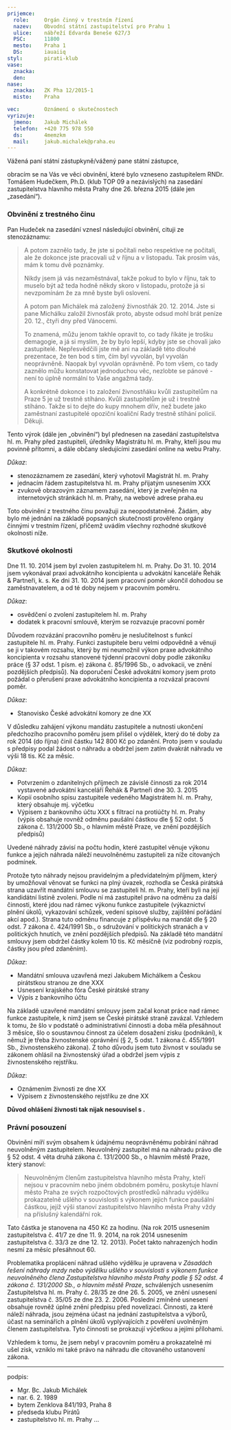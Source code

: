 ```yaml
---
prijemce:
  role:     Orgán činný v trestním řízení
  nazev:    Obvodní státní zastupitelství pro Prahu 1
  ulice:    nábřeží Edvarda Beneše 627/3
  PSC:      11800
  mesto:    Praha 1
  DS:       iauaiiq
styl:       pirati-klub
vase:
  znacka:
  den:
nase:
  znacka:   ZK Pha 12/2015-1
  misto:    Praha

vec:        Oznámení o skutečnostech
vyrizuje:
  jmeno:    Jakub Michálek
  telefon:  +420 775 978 550
  ds:       4memzkm
  mail:     jakub.michalek@praha.eu
---
```


Vážená paní státní zástupkyně/vážený pane státní zástupce,

obracím se na Vás ve věci obvinění, které bylo vzneseno zastupitelem
RNDr. Tomášem Hudečkem, Ph.D. (klub TOP 09 a nezávislých) na zasedání
zastupitelstva hlavního města Prahy dne 26. března 2015 (dále jen „zasedání“).

### Obvinění z trestného činu

Pan Hudeček na zasedání vznesl následující obvinění, cituji ze stenozáznamu:

> A potom zaznělo tady, že jste si počítali nebo respektive ne počítali, ale že dokonce jste pracovali už v říjnu a v listopadu. Tak prosím vás, mám k tomu dvě poznámky.
> 
> Nikdy jsem já vás nezaměstnával, takže pokud to bylo v říjnu, tak to muselo být až teda hodně někdy skoro v listopadu, protože já si nevzpomínám že za mně byste byli oslovení.
> 
> A potom pan Michálek má založený živnostňák 20. 12. 2014. Jste si pane Michálku založil živnosťák proto, abyste odsud mohl brát peníze 20. 12., čtyři dny před Vánocemi.
> 
> To znamená, můžu jenom takhle opravit to, co tady říkáte je trošku demagogie, a já si myslím, že by bylo lepší, kdyby jste se chovali jako zastupitelé. Nepřesvědčili jste mě ani na základě této dlouhé prezentace, že ten bod s tím, čím byl vyvolán, byl vyvolán neoprávněně. Naopak byl vyvolán oprávněně. Po tom všem, co tady zaznělo můžu konstatovat jednoduchou věc, nezlobte se pánové - není to úplně normální to Vaše angažmá tady.
> 
> A konkrétně dokonce i to založení živnostňáku kvůli zastupitelům na Praze 5 je už trestně stíháno. Kvůli zastupitelům je už i trestně stíháno. Takže si to dejte do kupy mnohem dřív, než budete jako zaměstnaní zastupitelé opoziční koaliční Rady trestně stíhání policií. Děkuji.

Tento výrok (dále jen „obvinění“) byl přednesen na zasedání zastupitelstva hl. m. Prahy před zastupiteli, úředníky Magistrátu hl. m. Prahy, kteří jsou mu povinně přítomni, a dále občany sledujícími zasedání online na webu Prahy.

*Důkaz*:

* stenozáznamem ze zasedání, který vyhotovil Magistrát hl. m. Prahy
* jednacím řádem zastupitelstva hl. m. Prahy přijatým usnesením XXX
* zvukově obrazovým záznamem zasedání, který je zveřejněn na internetových stránkách hl. m. Prahy, na webové adrese praha.eu

Toto obvinění z trestného činu považuji za neopodstatněné. Žádám, aby bylo mé jednání na základě popsaných skutečností prověřeno orgány činnými v trestním řízení, přičemž uvádím všechny rozhodné skutkové okolnosti níže.

### Skutkové okolnosti 

Dne 11. 10. 2014 jsem byl zvolen zastupitelem hl. m. Prahy. Do 31. 10. 2014 jsem vykonával praxi advokátního koncipienta u advokátní kanceláře Řehák & Partneři, k. s. Ke dni 31. 10. 2014 jsem pracovní poměr ukončil dohodou se zaměstnavatelem, a od té doby nejsem v pracovním poměru.

*Důkaz*:

* osvědčení o zvolení zastupitelem hl. m. Prahy
* dodatek k pracovní smlouvě, kterým se rozvazuje pracovní poměr

Důvodem rozvázání pracovního poměru je neslučitelnost s funkcí zastupitele hl. m. Prahy. Funkci zastupitele beru velmi odpovědně a věnuji se ji v takovém rozsahu, který by mi neumožnil výkon praxe advokátního koncipienta v rozsahu stanovené týdenní pracovní doby podle zákoníku práce (§ 37 odst. 1 písm. e) zákona č. 85/1996 Sb., o advokacii, ve znění pozdějších předpisů). Na doporučení České advokátní komory jsem proto požádal o přerušení praxe advokátního koncipienta a rozvázal pracovní poměr.

*Důkaz*:

* Stanovisko České advokátní komory ze dne XX

V důsledku zahájení výkonu mandátu zastupitele a nutnosti ukončení předchozího pracovního poměru jsem přišel o výdělek, který do té doby za rok 2014 (do října) činil částku 142 800 Kč po zdanění. Proto jsem v souladu s předpisy podal žádost o náhradu a obdržel jsem zatím dvakrát náhradu ve výši 18 tis. Kč za měsíc.

*Důkaz*:

* Potvrzením o zdanitelných příjmech ze závislé činnosti za rok 2014 vystavené advokátní kanceláří Řehák & Partneři dne 30. 3. 2015
* Kopií osobního spisu zastupitele vedeného Magistrátem hl. m. Prahy, který obsahuje mj. výčetku
* Výpisem z bankovního účtu XXX s filtrací na protiúčty hl. m. Prahy (výpis obsahuje rovněž odměnu paušální částkou dle § 52 odst. 5 zákona č. 131/2000 Sb., o hlavním městě Praze, ve znění pozdějších předpisů)

Uvedené náhrady závisí na počtu hodin, které zastupitel věnuje výkonu funkce a jejich náhrada náleží neuvolněnému zastupiteli za níže citovaných podmínek.

Protože tyto náhrady nejsou pravidelným a předvídatelným příjmem, který by umožňoval věnovat se funkci na plný úvazek, rozhodla se Česká pirátská strana uzavřít mandátní smlouvu se zastupiteli hl. m. Prahy, kteří byli na její kandidátní listině zvoleni. Podle ní má zastupitel právo na odměnu za další činnosti, které jdou nad rámec výkonu funkce zastupitele (výkaznictví plnění úkolů, vykazování schůzek, vedení spisové služby, zajištění pořádání akcí apod.). Strana tuto odměnu financuje z příspěvku na mandát dle § 20 odst. 7 zákona č. 424/1991 Sb., o sdružování v politických stranách a v politických hnutích, ve znění pozdějších předpisů. Na základě této mandátní smlouvy jsem obdržel částky kolem 10 tis. Kč měsíčně (viz podrobný rozpis, částky jsou před zdaněním).

*Důkaz*:

* Mandátní smlouva uzavřená mezi Jakubem Michálkem a Českou pirátstkou stranou ze dne XXX
* Usnesení krajského fóra České pirátské strany
* Výpis z bankovního účtu

Na základě uzavřené mandátní smlouvy jsem začal konat práce nad rámec funkce zastupitele, k nimž jsem se České pirátské straně zavázal. Vzhledem k tomu, že šlo v podstatě o administrativní činnosti a doba měla přesáhnout 3 měsíce, šlo o soustavnou činnost za účelem dosažení zisku (podnikání), k němuž je třeba živnostenské oprávnění (§ 2, 5 odst. 1 zákona č. 455/1991 Sb., živnostenského zákona). Z toho důvodu jsem tuto živnost v souladu se zákonem ohlásil na živnostenský úřad a obdržel jsem výpis z živnostenského rejstříku.

*Důkaz*:

* Oznámením živnosti ze dne XX
* Výpisem z živnostenského rejstříku ze dne XX

**Důvod ohlášení živnosti tak nijak nesouvisel s .**

### Právní posouzení

Obvinění míří svým obsahem k údajnému neoprávněnému pobírání náhrad neuvolněným zastupitelem. Neuvolněný zastupitel má na náhradu právo dle § 52 odst. 4 věta druhá zákona č. 131/2000 Sb., o hlavním městě Praze, který stanoví:

> Neuvolněným členům zastupitelstva hlavního města Prahy, kteří nejsou v pracovním nebo jiném obdobném poměru, poskytuje hlavní město Praha ze svých rozpočtových prostředků náhradu výdělku prokazatelně ušlého v souvislosti s výkonem jejich funkce paušální částkou, jejíž výši stanoví zastupitelstvo hlavního města Prahy vždy na příslušný kalendářní rok.

Tato částka je stanovena na 450 Kč za hodinu.
(Na rok 2015 usnesením zastupitelstva č. 41/7 ze dne 11. 9. 2014, na rok 2014 usnesením zastupitelstva č. 33/3 ze dne 12. 12. 2013). Počet takto nahrazených hodin nesmí za měsíc přesáhnout 60.

Problematika proplácení náhrad ušlého výdělku je upravena v *Zásadách řešení náhrady mzdy nebo výdělku ušlého v souvislosti s výkonem funkce neuvolněného člena Zastupitelstva hlavního města Prahy podle § 52 odst. 4 zákona č. 131/2000 Sb., o hlavním městě Praze*, schválených usnesením Zastupitelstva hl. m. Prahy č. 28/35 ze dne 26. 5. 2005, ve znění usnesení zastupitelstva č. 35/05 ze dne 23. 2. 2006. Poslední zmíněné usnesení obsahuje rovněž úplné znění předpisu před novelizací. Činnosti, za které náleží náhrada, jsou zejména účast na jednání zastupitelstva a výborů, účast na seminářích a plnění úkolů vyplývajících z pověření uvolněným členem zastupitelstva. Tyto činnosti se prokazují výčetkou a jejími přílohami.

Vzhledem k tomu, že jsem nebyl v pracovním poměru a prokazatelně mi ušel zisk, vzniklo mi také právo na náhradu dle citovaného ustanovení zákona.





---
podpis:
  - Mgr. Bc. Jakub Michálek
  - nar. 6. 2. 1989
  - bytem Zenklova 841/193, Praha 8
  - předseda klubu Pirátů
  - zastupitelstvo hl. m. Prahy
...
